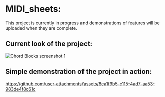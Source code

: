 # MIDI_sheets:
This project is currently in progress and demonstrations of features will be uploaded when they are complete.

## Current look of the project:
![Chord Blocks screenshot 1](https://github.com/user-attachments/assets/097d37da-e42c-48a0-a90b-954cdf85c88d)

## Simple demonstration of the project in action:

https://github.com/user-attachments/assets/8ca1f9b5-c115-4ad7-aa53-983de4f8c61c
